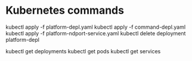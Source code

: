 # Kubernetes commands

kubectl apply -f platform-depl.yaml
kubectl apply -f command-depl.yaml
kubectl apply -f platform-ndport-service.yaml
kubectl delete deployment platform-depl

kubectl get deployments
kubectl get pods
kubectl get services